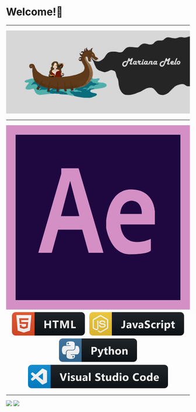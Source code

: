 # Welcome!🦕
<link rel="stylesheet" href="https://cdn.jsdelivr.net/gh/devicons/devicon@v2.10.1/devicon.min.css">
<hr>
<img src="https://github.com/MelitoMT/MelitoMT/blob/master/mm.jpg" alt="Banner Mariana Melo">
<hr>

<p align="center">
  <svg viewBox="0 0 128 128">
<rect x="6.5" y="6.5" fill="#1F0740" width="115" height="115"></rect><path fill="#D490C5" d="M0,0v128h128V0H0z M121.5,121.5H6.5V6.5h115V121.5z"></path><path fill="#D490C5" d="M103.5,59.2c0,0-0.6-14.6-16.5-14.6c-16,0-17.3,22-17.3,22v4.7c0,0,2.8,18.3,16.3,18.3 c13.5,0,14.8-2.6,14.8-2.6v-8.1c0,0-19.3,9.2-21.2-10h24V59.2z M94.5,61.6H79.5c0,0,0-8.3,7.5-9.2C95.2,52.4,94.5,61.6,94.5,61.6z "></path><path fill="#D490C5" d="M50.5,29.9H38.4v3.8l-16,54.9h9.4l4.4-16.1H53l4.5,16.1h10.3L50.5,29.9z M38.2,63.1l6.4-24.5L51,63.1H38.2z"></path>
</svg>
  <img src="https://raw.githubusercontent.com/8bithemant/8bithemant/master/svg/dev/languages/html.svg" alt="Twitter" style="vertical-align:top; margin:4px">  <img src="https://raw.githubusercontent.com/8bithemant/8bithemant/master/svg/dev/languages/js.svg" alt="Twitter" style="vertical-align:top; margin:4px">  <img src="https://raw.githubusercontent.com/8bithemant/8bithemant/master/svg/dev/languages/python.svg" alt="Twitter" style="vertical-align:top; margin:4px">  <img src="https://raw.githubusercontent.com/8bithemant/8bithemant/master/svg/dev/tools/visualstudio_code.svg" alt="Twitter" style="vertical-align:top; margin:4px">
</p>
<hr>

<img src="https://github-readme-stats.vercel.app/api?username=MelitoMT&show_icons=true&theme=algolia">
<img src="https://github-readme-stats.vercel.app/api/pin/?username=Whoever-ThisIs&repo=CoyoConsultas&show_icons=true&theme=algolia">
<!--
**MelitoMT/MelitoMT** is a ✨ _special_ ✨ repository because its `README.md` (this file) appears on your GitHub profile.

Here are some ideas to get you started:

- 🔭 I’m currently working on ...
- 🌱 I’m currently learning ...
- 👯 I’m looking to collaborate on ...
- 🤔 I’m looking for help with ...
- 💬 Ask me about ...
- 📫 How to reach me: ...
- 😄 Pronouns: ...
- ⚡ Fun fact: ...
-->
